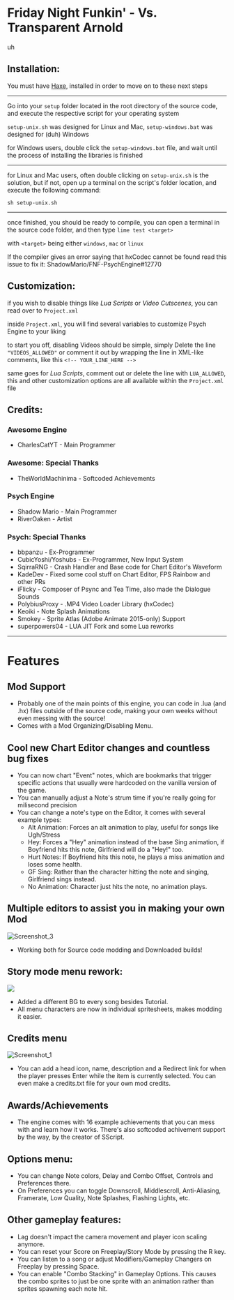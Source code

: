 # Friday Night Funkin' - Vs. Transparent Arnold
uh

## Installation:

You must have [Haxe](https://haxe.org/download/), installed in order to move on to these next steps

---

Go into your `setup` folder located in the root directory of the source code, and execute the respective script for your operating system

`setup-unix.sh` was designed for Linux and Mac, `setup-windows.bat` was designed for (duh) Windows

for Windows users, double click the `setup-windows.bat` file, and wait until the process of installing the libraries is finished

---

for Linux and Mac users, often double clicking on `setup-unix.sh` is the solution, but if not, open up a terminal on the script's folder location, and execute the following command:

`sh setup-unix.sh`

---

once finished, you should be ready to compile, you can open a terminal in the source code folder, and then type `lime test <target>`

with `<target>` being either `windows`, `mac` or `linux`

If the compiler gives an error saying that hxCodec cannot be found read this issue to fix it: ShadowMario/FNF-PsychEngine#12770

## Customization:

if you wish to disable things like _Lua Scripts_ or _Video Cutscenes_, you can read over to `Project.xml`

inside `Project.xml`, you will find several variables to customize Psych Engine to your liking

to start you off, disabling Videos should be simple, simply Delete the line `"VIDEOS_ALLOWED"` or comment it out by wrapping the line in XML-like comments, like this `<!-- YOUR_LINE_HERE -->`

same goes for _Lua Scripts_, comment out or delete the line with `LUA_ALLOWED`, this and other customization options are all available within the `Project.xml` file

## Credits:

### Awesome Engine

- CharlesCatYT - Main Programmer

### Awesome: Special Thanks

- TheWorldMachinima - Softcoded Achievements

### Psych Engine

- Shadow Mario - Main Programmer
- RiverOaken - Artist

### Psych: Special Thanks

- bbpanzu - Ex-Programmer
- CubicYoshi/Yoshubs - Ex-Programmer, New Input System
- SqirraRNG - Crash Handler and Base code for Chart Editor's Waveform
- KadeDev - Fixed some cool stuff on Chart Editor, FPS Rainbow and other PRs
- iFlicky - Composer of Psync and Tea Time, also made the Dialogue Sounds
- PolybiusProxy - .MP4 Video Loader Library (hxCodec)
- Keoiki - Note Splash Animations
- Smokey - Sprite Atlas (Adobe Animate 2015-only) Support
- superpowers04 - LUA JIT Fork and some Lua reworks

---

# Features

## Mod Support

- Probably one of the main points of this engine, you can code in .lua (and .hx) files outside of the source code, making your own weeks without even messing with the source!
- Comes with a Mod Organizing/Disabling Menu.

## Cool new Chart Editor changes and countless bug fixes

- You can now chart "Event" notes, which are bookmarks that trigger specific actions that usually were hardcoded on the vanilla version of the game.
- You can manually adjust a Note's strum time if you're really going for milisecond precision
- You can change a note's type on the Editor, it comes with several example types:
  - Alt Animation: Forces an alt animation to play, useful for songs like Ugh/Stress
  - Hey: Forces a "Hey" animation instead of the base Sing animation, if Boyfriend hits this note, Girlfriend will do a "Hey!" too.
  - Hurt Notes: If Boyfriend hits this note, he plays a miss animation and loses some health.
  - GF Sing: Rather than the character hitting the note and singing, Girlfriend sings instead.
  - No Animation: Character just hits the note, no animation plays.

## Multiple editors to assist you in making your own Mod

![Screenshot_3](https://user-images.githubusercontent.com/44785097/144629914-1fe55999-2f18-4cc1-bc70-afe616d74ae5.png)

- Working both for Source code modding and Downloaded builds!

## Story mode menu rework:

![](https://i.imgur.com/UB2EKpV.png)

- Added a different BG to every song besides Tutorial.
- All menu characters are now in individual spritesheets, makes modding it easier.

## Credits menu

![Screenshot_1](https://user-images.githubusercontent.com/44785097/144632635-f263fb22-b879-4d6b-96d6-865e9562b907.png)

- You can add a head icon, name, description and a Redirect link for when the player presses Enter while the item is currently selected. You can even make a credits.txt file for your own mod credits.

## Awards/Achievements

- The engine comes with 16 example achievements that you can mess with and learn how it works. There's also softcoded achivement support by the way, by the creator of SScript.

## Options menu:

- You can change Note colors, Delay and Combo Offset, Controls and Preferences there.
- On Preferences you can toggle Downscroll, Middlescroll, Anti-Aliasing, Framerate, Low Quality, Note Splashes, Flashing Lights, etc.

## Other gameplay features:

- Lag doesn't impact the camera movement and player icon scaling anymore.
- You can reset your Score on Freeplay/Story Mode by pressing the R key.
- You can listen to a song or adjust Modifiers/Gameplay Changers on Freeplay by pressing Space.
- You can enable "Combo Stacking" in Gameplay Options. This causes the combo sprites to just be one sprite with an animation rather than sprites spawning each note hit.
